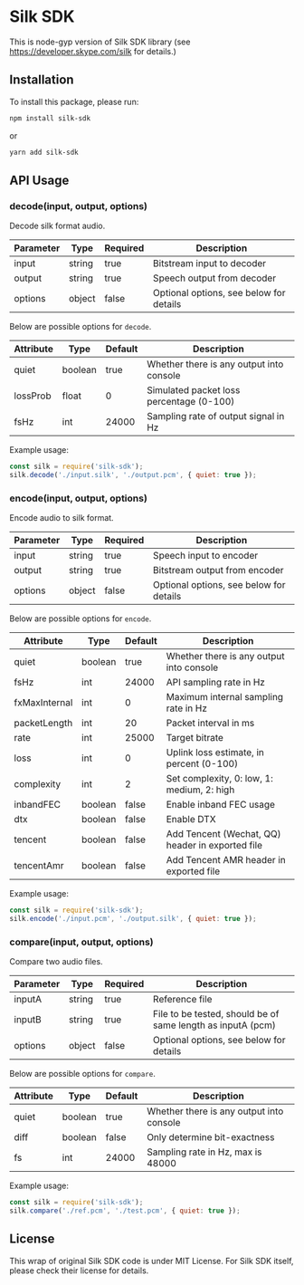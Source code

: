 # Silk SDK

This is node-gyp version of Silk SDK library (see <https://developer.skype.com/silk> for details.)

## Installation

To install this package, please run:

```bash
npm install silk-sdk
```

or

```bash
yarn add silk-sdk
```

## API Usage

### decode(input, output, options)

Decode silk format audio.

| Parameter | Type   | Required | Description                             |
| --------- | ------ | -------- | --------------------------------------- |
| input     | string | true     | Bitstream input to decoder              |
| output    | string | true     | Speech output from decoder              |
| options   | object | false    | Optional options, see below for details |

Below are possible options for `decode`.

| Attribute | Type    | Default | Description                              |
| --------- | ------- | --------| ---------------------------------------- |
| quiet     | boolean | true    | Whether there is any output into console |
| lossProb  | float   | 0       | Simulated packet loss percentage (0-100) |
| fsHz      | int     | 24000   | Sampling rate of output signal in Hz     |

Example usage:

```javascript
const silk = require('silk-sdk');
silk.decode('./input.silk', './output.pcm', { quiet: true });
```

### encode(input, output, options)

Encode audio to silk format.

| Parameter | Type   | Required | Description                             |
| --------- | ------ | -------- | --------------------------------------- |
| input     | string | true     | Speech input to encoder                 |
| output    | string | true     | Bitstream output from encoder           |
| options   | object | false    | Optional options, see below for details |

Below are possible options for `encode`.

| Attribute     | Type    | Default | Description                                      |
| ------------- | ------- | --------| ------------------------------------------------ |
| quiet         | boolean | true    | Whether there is any output into console         |
| fsHz          | int     | 24000   | API sampling rate in Hz                          |
| fxMaxInternal | int     | 0       | Maximum internal sampling rate in Hz             |
| packetLength  | int     | 20      | Packet interval in ms                            |
| rate          | int     | 25000   | Target bitrate                                   |
| loss          | int     | 0       | Uplink loss estimate, in percent (0-100)         |
| complexity    | int     | 2       | Set complexity, 0: low, 1: medium, 2: high       |
| inbandFEC     | boolean | false   | Enable inband FEC usage                          |
| dtx           | boolean | false   | Enable DTX                                       |
| tencent       | boolean | false   | Add Tencent (Wechat, QQ) header in exported file |
| tencentAmr    | boolean | false   | Add Tencent AMR header in exported file          |

Example usage:

```javascript
const silk = require('silk-sdk');
silk.encode('./input.pcm', './output.silk', { quiet: true });
```

### compare(input, output, options)

Compare two audio files.

| Parameter | Type   | Required | Description                                                 |
| --------- | ------ | -------- | ----------------------------------------------------------- |
| inputA    | string | true     | Reference file                                              |
| inputB    | string | true     | File to be tested, should be of same length as inputA (pcm) |
| options   | object | false    | Optional options, see below for details                     |

Below are possible options for `compare`.

| Attribute     | Type    | Default | Description                              |
| ------------- | ------- | --------| ---------------------------------------- |
| quiet         | boolean | true    | Whether there is any output into console |
| diff          | boolean | false   | Only determine bit-exactness             |
| fs            | int     | 24000   | Sampling rate in Hz, max is 48000        |

Example usage:

```javascript
const silk = require('silk-sdk');
silk.compare('./ref.pcm', './test.pcm', { quiet: true });
```

## License

This wrap of original Silk SDK code is under MIT License.
For Silk SDK itself, please check their license for details.
